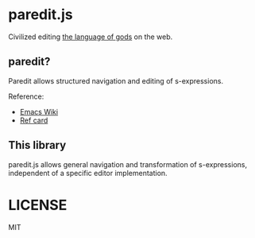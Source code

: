 # paredit.js

Civilized editing [the language of gods](https://www.youtube.com/watch?v=5-OjTPj7K54) on the web.

## paredit?

Paredit allows structured navigation and editing of s-expressions.

Reference:

- [Emacs Wiki](http://emacswiki.org/emacs/ParEdit)
- [Ref card](http://pub.gajendra.net/src/paredit-refcard.pdf)

## This library

paredit.js allows general navigation and transformation of s-expressions,
independent of a specific editor implementation.

# LICENSE

MIT

